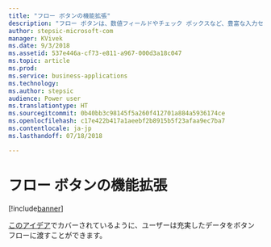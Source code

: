 ```yaml
---
title: "フロー ボタンの機能拡張"
description: "フロー ボタンは、数値フィールドやチェック ボックスなど、豊富な入力セットを受け取ることができます。"
author: stepsic-microsoft-com
manager: KVivek
ms.date: 9/3/2018
ms.assetid: 537e446a-cf73-e811-a967-000d3a18c047
ms.topic: article
ms.prod: 
ms.service: business-applications
ms.technology: 
ms.author: stepsic
audience: Power user
ms.translationtype: HT
ms.sourcegitcommit: 0b40bb3c98145f5a260f412701a884a5936174ce
ms.openlocfilehash: c17e422b417a1aeebf2b8915b5f23afaa9ec7ba7
ms.contentlocale: ja-jp
ms.lasthandoff: 07/18/2018

---
```

# <a name="flow-button-enhancements"></a>フロー ボタンの機能拡張


[!include[banner](../../includes/banner.md)]

[このアイデア](https://powerusers.microsoft.com/t5/Flow-Ideas/Create-multiple-input-types-for-buttons/idi-p/33695)でカバーされているように、ユーザーは充実したデータをボタン フローに渡すことができます。

